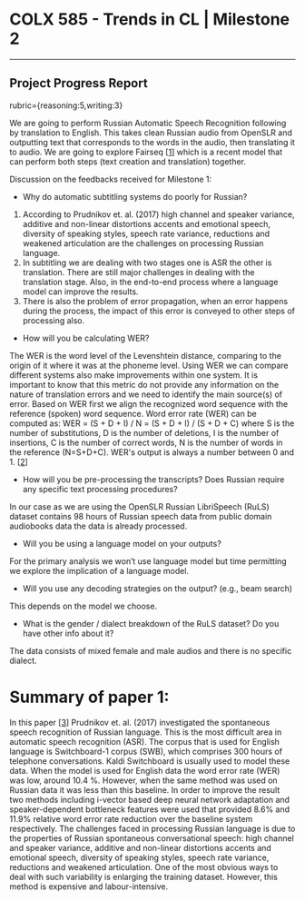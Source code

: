 

# COLX 585 - Trends in CL | Milestone 2
---


## Project Progress Report
rubric={reasoning:5,writing:3}


We are going to perform Russian Automatic Speech Recognition following by translation to English. This takes clean Russian audio from OpenSLR and outputting text that corresponds to the words in the audio, then translating it to audio. We are going to explore Fairseq [[1](https://github.com/pytorch/fairseq/blob/master/examples/speech_to_text/docs/covost_example.md)] which is a recent model that can perform both steps (text creation and translation) together.

Discussion on the feedbacks received for Milestone 1:

- Why do automatic subtitling systems do poorly for Russian?

1. According to Prudnikov  et. al. (2017) high channel and speaker variance, additive and non-linear distortions accents and emotional speech, diversity of speaking styles, speech rate variance, reductions and weakened articulation are the challenges on processing Russian language.
2. In subtitling we are dealing with two stages one is ASR the other is translation. There are still major challenges in dealing with the translation stage. Also, in the end-to-end process where a language model can improve the results.
3. There is also the problem of error propagation, when an error happens during the process, the impact of this error is conveyed to other steps of processing also.

- How will you be calculating WER?

The WER is the word level of the Levenshtein distance, comparing to the origin of it where it was at the phoneme level. Using WER we can compare different systems also make improvements within one system. It is important to know that this metric do not provide any information on the nature of translation errors and we need to identify the main source(s) of error. Based on WER first we align the recognized word sequence with the reference (spoken) word sequence. Word error rate (WER) can be computed as: WER = (S + D + I) / N = (S + D + I) / (S + D + C) where S is the number of substitutions, D is the number of deletions, I is the number of insertions, C is the number of correct words, N is the number of words in the reference (N=S+D+C). WER's output is always a number between 0 and 1. [[2](https://huggingface.co/metrics/wer)]


- How will you be pre-processing the transcripts? Does Russian require any specific text processing procedures?

In our case as we are using the OpenSLR Russian LibriSpeech (RuLS) dataset contains 98 hours of Russian speech data from public domain audiobooks data the data is already processed.

- Will you be using a language model on your outputs?

For the primary analysis we won’t use language model but time permitting we explore the implication of a language model.

- Will you use any decoding strategies on the output? (e.g., beam search)

This depends on the model we choose.

- What is the gender / dialect breakdown of the RuLS dataset? Do you have other info about it?

The data consists of mixed female and male audios and there is no specific dialect.





# Summary of paper 1:

In this paper [[3](https://doi.org/10.1007/978-3-319-23132-7_29)] Prudnikov  et. al. (2017) investigated the spontaneous speech recognition of Russian language. This is the most difficult area in automatic speech recognition (ASR). The corpus that is used for English language is Switchboard-1 corpus (SWB), which comprises 300 hours of telephone conversations. Kaldi Switchboard is usually used to model these data. When the model is used for English data the word error rate (WER) was low, around 10.4 %.  However, when the same method was used on Russian data it was less than this baseline. In order to improve the result two methods including i-vector based deep neural network adaptation and speaker-dependent bottleneck features were used that provided 8.6% and 11.9% relative word error rate reduction over the baseline system respectively. The challenges faced in processing Russian language is due to the properties of Russian spontaneous conversational speech: high channel and speaker variance, additive and non-linear distortions accents and emotional speech, diversity of speaking styles, speech rate variance, reductions and weakened articulation. One of the most obvious ways to deal with such variability is enlarging the training dataset. However, this method is expensive and labour-intensive. 


